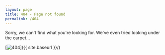 ```yaml
---
layout: page
title: 404 - Page not found
permalink: /404
---
```


Sorry, we can't find what you're looking for. We've even tried looking under the carpet...

[<img src="{{ site.baseurl }}/images/404.gif" alt="404" />]({{ site.baseurl }}/)
